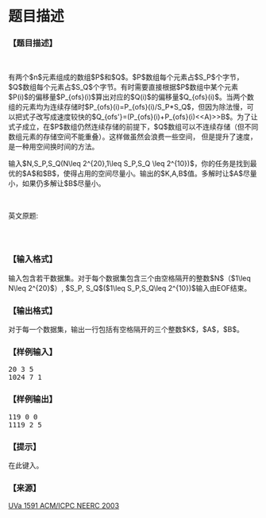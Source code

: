 # 题目描述


<h3>
【题目描述】
</h3>
<p>
<br/>
</p>
<p>
有两个$n$元素组成的数组$P$和$Q$。$P$数组每个元素占$S_P$个字节，$Q$数组每个元素占$S_Q$个字节。有时需要直接根据$P$数组中某个元素$P(i)$的偏移量$P_{ofs}(i)$算出对应的$Q(i)$的偏移量$Q_{ofs}(i)$。当两个数组的元素均为连续存储时$P_{ofs}(i)=P_{ofs}(i)/S_P*S_Q$，但因为除法慢，可以把式子改写成速度较快的$Q_{ofs&#39;}=(P_{ofs}(i)+P_{ofs}(i)&lt;&lt;A)&gt;&gt;B$。为了让式子成立，在$P$数组仍然连续存储的前提下，$Q$数组可以不连续存储（但不同数组元素的存储空间不能重叠）。这样做虽然会浪费一些空间， 但是提升了速度， 是一种用空间换时间的方法。
</p>
<p>
输入$N,S_P,S_Q(N\leq 2^{20},1\leq S_P,S_Q \leq 2^{10})$，你的任务是找到最优的$A$和$B$，使得占用的空间尽量小。输出的$K,A,B$值。多解时让$A$尽量小，如果仍多解让$B$尽量小。
</p>
<p>
<br/>
</p>
<p>
英文原题:
</p>
<p>
<img src="/upload/image/20181028/20181028190441_50709.png" alt=""/> 
</p>
<p>
<img src="/upload/image/20181028/20181028190456_76900.png" alt=""/> 
</p>
<p>
<img src="/upload/image/20181028/20181028190509_21895.png" alt=""/> 
</p>
<h3>
【输入格式】
</h3>
<p>
输入包含若干数据集。对于每个数据集包含三个由空格隔开的整数$N$（$1\leq N\leq 2^{20}$）, $S_P, S_Q$($1\leq S_P,S_Q\leq 2^{10})$输入由EOF结束。
</p>
<h3>
【输出格式】
</h3>
<p>
对于每一个数据集，输出一行包括有空格隔开的三个整数$K$，$A$，$B$。
</p>
<h3>
【样例输入】
</h3>
<pre>20 3 5
1024 7 1</pre>
<h3>
【样例输出】
</h3>
<pre>119 0 0
1119 2 5</pre>
<h3>
【提示】
</h3>
<p>
在此键入。
</p>
<h3>
【来源】 
</h3>
<p>
<a href="https://uva.onlinejudge.org/index.php?option=com_onlinejudge&amp;Itemid=8&amp;category=833&amp;page=show_problem&amp;problem=4466" target="_blank">UVa 1591 ACM/ICPC NEERC 2003</a> 
</p>
